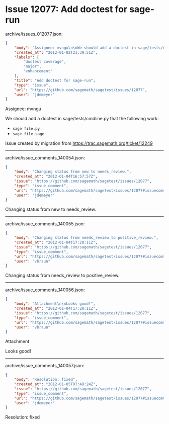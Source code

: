 # Issue 12077: Add doctest for sage-run

archive/issues_012077.json:
```json
{
    "body": "Assignee: mvngu\n\nWe should add a doctest in sage/tests/cmdline.py that the following work:\n* `sage file.py`\n* `sage file.sage`\n\nIssue created by migration from https://trac.sagemath.org/ticket/12249\n\n",
    "created_at": "2012-01-02T21:39:51Z",
    "labels": [
        "doctest coverage",
        "major",
        "enhancement"
    ],
    "title": "Add doctest for sage-run",
    "type": "issue",
    "url": "https://github.com/sagemath/sagetest/issues/12077",
    "user": "jdemeyer"
}
```
Assignee: mvngu

We should add a doctest in sage/tests/cmdline.py that the following work:
* `sage file.py`
* `sage file.sage`

Issue created by migration from https://trac.sagemath.org/ticket/12249





---

archive/issue_comments_140054.json:
```json
{
    "body": "Changing status from new to needs_review.",
    "created_at": "2012-01-04T16:57:57Z",
    "issue": "https://github.com/sagemath/sagetest/issues/12077",
    "type": "issue_comment",
    "url": "https://github.com/sagemath/sagetest/issues/12077#issuecomment-140054",
    "user": "jdemeyer"
}
```

Changing status from new to needs_review.



---

archive/issue_comments_140055.json:
```json
{
    "body": "Changing status from needs_review to positive_review.",
    "created_at": "2012-01-04T17:28:11Z",
    "issue": "https://github.com/sagemath/sagetest/issues/12077",
    "type": "issue_comment",
    "url": "https://github.com/sagemath/sagetest/issues/12077#issuecomment-140055",
    "user": "vbraun"
}
```

Changing status from needs_review to positive_review.



---

archive/issue_comments_140056.json:
```json
{
    "body": "Attachment\n\nLooks good!",
    "created_at": "2012-01-04T17:28:11Z",
    "issue": "https://github.com/sagemath/sagetest/issues/12077",
    "type": "issue_comment",
    "url": "https://github.com/sagemath/sagetest/issues/12077#issuecomment-140056",
    "user": "vbraun"
}
```

Attachment

Looks good!



---

archive/issue_comments_140057.json:
```json
{
    "body": "Resolution: fixed",
    "created_at": "2012-01-05T07:49:24Z",
    "issue": "https://github.com/sagemath/sagetest/issues/12077",
    "type": "issue_comment",
    "url": "https://github.com/sagemath/sagetest/issues/12077#issuecomment-140057",
    "user": "jdemeyer"
}
```

Resolution: fixed
